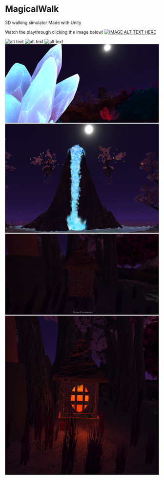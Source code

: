 # MagicalWalk
3D walking simulator
Made with Unity

Watch the playthrough clicking the image below!
[![IMAGE ALT TEXT HERE](https://img.youtube.com/vi/uMG2iKQ3erE/0.jpg)](https://www.youtube.com/watch?v=uMG2iKQ3erE)

![alt text](https://github.com/JessieSu2/MagicalWalk/blob/main/Scenary.png)
![alt text](https://github.com/JessieSu2/MagicalWalk/blob/main/Scenary2.png)
![alt text](https://github.com/JessieSu2/MagicalWalk/blob/main/Scenary3.png)
![alt text](https://github.com/JessieSu2/MagicalWalk/blob/main/Scenary4.png)
![alt text](https://github.com/JessieSu2/MagicalWalk/blob/main/Waterfall.png)
![alt text](https://github.com/JessieSu2/MagicalWalk/blob/main/FireplaceNotLit.png)
![alt text](https://github.com/JessieSu2/MagicalWalk/blob/main/FireplaceLit.png)
